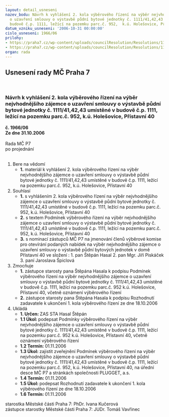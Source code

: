 ```yaml
---
layout: detail_usneseni
nazev_bodu: Návrh k vyhlášení 2. kola výběrového řízení na výběr nejvhodnějšího zájemce
  o uzavření smlouvy o výstavbě půdní bytové jednotky č. 1111/41,42,43 umístěné v
  budově č.p. 1111, ležící na pozemku parc.č. 952,  k.ú. Holešovice, Přístavní 40
datum_vzniku_usneseni: '2006-10-31 00:00:00'
cislo_usneseni: 1966/06
prilohy:
- https://praha7.cz/wp-content/uploads/councilResolution/Resolutions/11722/55-podm%c3%adnky_p%c5%99%c3%adstavn%c3%ad_40.doc
- https://praha7.cz/wp-content/uploads/councilResolution/Resolutions/11722/55-1_ozn%c3%a1men%c3%adv%c5%99_p%c5%99%c3%adst.40.doc
organ: rada
---
```

<div id="ucUsn_pList" class="usn">
	<span><h2>Usnesení rady MČ Praha 7 </h2>
<br></span><div class="standBody">
<span><h3>Návrh k vyhlášení 2. kola výběrového řízení na výběr nejvhodnějšího zájemce o uzavření smlouvy o výstavbě půdní bytové jednotky č. 1111/41,42,43 umístěné v budově č.p. 1111, ležící na pozemku parc.č. 952,  k.ú. Holešovice, Přístavní 40</h3></span><div class="center">
		<strong>č. 1966/06</strong><br>
	</div>
<div class="center">
		<strong>Ze dne 31.10.2006</strong><br><br>
	</div>Rada MČ P7<br> po projednání<br><br><ol>
<li>Bere na vědomí<ul><li>
<strong>1.</strong> materiál k vyhlášení 2. kola výběrového řízení na výběr nejvhodnějšího zájemce o uzavření smlouvy o výstavbě půdní bytové jednotky č. 1111/41,42,43 umístěné v budově č.p. 1111, ležící na pozemku parc.č. 952,  k.ú. Holešovice, Přístavní 40</li></ul>
</li>
<li>Souhlasí<ul>
<li>
<strong>1.</strong> s vyhlášením 2. kola výběrového řízení na výběr nejvhodnějšího zájemce o uzavření smlouvy o výstavbě půdní bytové jednotky č. 1111/41,42,43 umístěné v budově č.p. 1111, ležící na pozemku parc.č. 952, k.ú. Holešovice, Přístavní 40</li>
<li>
<strong>2.</strong> s textem Podmínek výběrového řízení na výběr nejvhodnějšího zájemce o uzavření smlouvy o výstavbě půdní bytové jednotky č. 1111/41,42,43 umístěné v budově č.p. 1111, ležící na pozemku parc.č. 952, k.ú. Holešovice, Přístavní 40</li>
<li>
<strong>3.</strong> s nominací zástupců MČ P7 na jmenování členů výběrové komise pro otevírání podaných nabídek na výběr nejvhodnějšího zájemce o uzavření smlouvy o výstavbě půdní bytových jednotek v domě Přístavní 40  ve složení :                                                                  1.  pan Štěpán Hasal                                                                                                  2.  pan Mgr. Jiří Piskáček                                                                                          3.  paní Jaroslava Špiclová</li>
</ul>
</li>
<li>Zmocňuje<ul>
<li>
<strong>1.</strong> zástupce starosty pana Štěpána Hasala k podpisu  Podmínek  výběrového řízení na výběr nejvhodnějšího zájemce o uzavření smlouvy o výstavbě půdní bytové jednotky č. 1111/41,42,43 umístěné v budově č.p. 1111, ležící na pozemku parc.č. 952 k.ú. Holešovice, Přístavní 40, včetně oznámení výběrového řízení</li>
<li>
<strong>2.</strong> zástupce starosty pana Štěpána Hasala k podpisu Rozhodnutí zadavatele k ukončení 1. kola výběrového řízení ze dne 18.10.2006</li>
</ul>
</li>
<li>Ukládá<ul>
<li>
<strong>1. Určen: </strong>ZAS STA Hasal Štěpán</li>
<li>
<strong>1.1 Úkol: </strong>podepsat  Podmínky výběrového řízení na výběr nejvhodnějšího zájemce o uzavření smlouvy o výstavbě půdní bytové jednotky č. 1111/41,42,43 umístěné v budově č.p. 1111, ležící na pozemku parc.č. 952 k.ú. Holešovice, Přístavní 40,  včetně oznámení výběrového řízení</li>
<li>
<strong>1.2 Termín: </strong>01.11.2006</li>
<li>
<strong>1.3 Úkol: </strong>zajistit zveřejnění Podmínek výběrového řízení na výběr nejvhodnějšího zájemce o uzavření smlouvy o výstavbě půdní bytové jednotky č. 1111/41,42,43 umístěné v budově č.p. 1111, ležící na pozemku parc.č. 952, k.ú. Holešovice, Přístavní 40, na úřední desce MČ P7 a stránkách společnosti PLUGGET, a.s.</li>
<li>
<strong>1.4 Termín: </strong>01.11.2006</li>
<li>
<strong>1.5 Úkol: </strong>podepsat Rozhodnutí zadavatele k ukončení 1. kola výběrového řízení ze dne 18.10.2006</li>
<li>
<strong>1.6 Termín: </strong>01.11.2006</li>
</ul>
</li>
</ol>starostka Městské části Praha 7: PhDr. Ivana Kučerová<br>zástupce starostky Městské části Praha 7: JUDr. Tomáš Vavřinec 
</div>
</div>